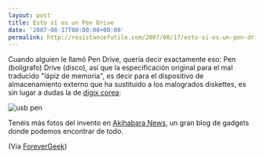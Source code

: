```yaml
---
layout: post
title: Esto sí es un Pen Drive
date: '2007-08-17T00:00:00+00:00'
permalink: http://resistancefutile.com/2007/08/17/esto-si-es-un-pen-drive/
---
```

Cuando alguien le llamó Pen Drive, quería decir exactamente eso: Pen (bolígrafo) Drive (disco), así que la especificación original para el mal traducido "lápiz de memoria", es decir para el dispositivo de almacenamiento externo que ha sustituido a los malogrados diskettes, es sin lugar a dudas la de <a href="http://www.digixkorea.com/">digix corea</a>:

<img src='http://resistancefutile.com/wp-content/digixkoreausbpen.jpg' alt='usb pen' class="centro" />

Tenéis más fotos del invento en <a href="http://www.akihabaranews.com/en/news_details.php?id=14578">Akihabara News</a>, un gran blog de gadgets donde podemos encontrar de todo.

(Vía <a href="http://forevergeek.com/gadgets/new_usb_pen_by_digix_korea.php">ForeverGeek</a>)
